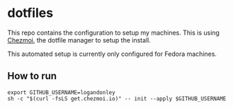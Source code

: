 # dotfiles

This repo contains the configuration to setup my machines. This is using [Chezmoi](https://chezmoi.io), the dotfile manager to setup the install.

This automated setup is currently only configured for Fedora machines.

## How to run

```shell
export GITHUB_USERNAME=logandonley
sh -c "$(curl -fsLS get.chezmoi.io)" -- init --apply $GITHUB_USERNAME
```
